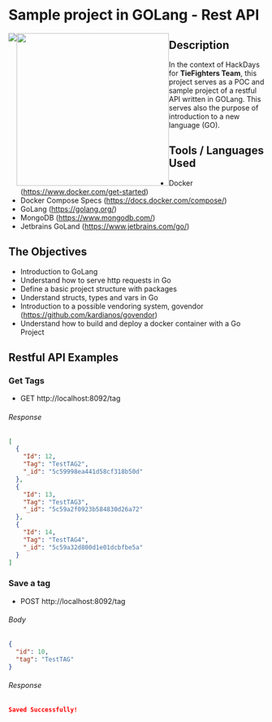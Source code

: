 # Sample project in GOLang - Rest API

<img style="float:left;" src="https://bit.ly/2HS3BiJ"/> <img style="float:left;" width="300" height="300" src="https://bit.ly/2S9c1qO"/>

## Description
In the context of HackDays for **TieFighters Team**, this project serves as a POC and sample project of a restful API written in GOLang. This serves also the purpose of introduction to a new language (GO).

## Tools / Languages Used
* Docker (https://www.docker.com/get-started)
* Docker Compose Specs (https://docs.docker.com/compose/)
* GoLang (https://golang.org/)
* MongoDB (https://www.mongodb.com/)
* Jetbrains GoLand (https://www.jetbrains.com/go/)

## The Objectives
* Introduction to GoLang
* Understand how to serve http requests in Go
* Define a basic project structure with packages
* Understand structs, types and vars in Go
* Introduction to a possible vendoring system, govendor (https://github.com/kardianos/govendor)
* Understand how to build and deploy a docker container with a Go Project

## Restful API Examples
### Get Tags
* GET http://localhost:8092/tag

###### Response
```json
[
  {
    "Id": 12,
    "Tag": "TestTAG2",
    "_id": "5c59998ea441d58cf318b50d"
  },
  {
    "Id": 13,
    "Tag": "TestTAG3",
    "_id": "5c59a2f0923b584830d26a72"
  },
  {
    "Id": 14,
    "Tag": "TestTAG4",
    "_id": "5c59a32d800d1e01dcbfbe5a"
  }
]
```

### Save a tag
* POST http://localhost:8092/tag

###### Body
```json
{
  "id": 10,
  "tag": "TestTAG"
}
```
###### Response
```json
Saved Successfully!
```